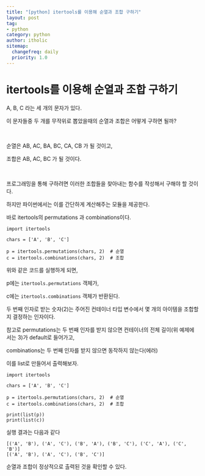 ```yaml
---
title: "[python] itertools를 이용해 순열과 조합 구하기"
layout: post
tag:
- python
category: python
author: itholic
sitemap:
  changefreq: daily
  priority: 1.0
---
```


# itertools를 이용해 순열과 조합 구하기

A, B, C 라는 세 개의 문자가 있다. 

이 문자들중 두 개를 무작위로 뽑았을때의 순열과 조합은 어떻게 구하면 될까?

<br/>

순열은 AB, AC, BA, BC, CA, CB 가 될 것이고,

조합은 AB, AC, BC 가 될 것이다.

<br/>

프로그래밍을 통해 구하려면 이러한 조합들을 찾아내는 함수를 작성해서 구해야 할 것이다.

하지만 파이썬에서는 이를 간단하게 계산해주는 모듈을 제공한다.

바로 itertools의 permutations 과 combinations이다.

```
import itertools

chars = ['A', 'B', 'C']

p = itertools.permutations(chars, 2)  # 순열
c = itertools.combinations(chars, 2)  # 조합
```

위와 같은 코드를 실행하게 되면,

p에는 `itertools.permutations` 객체가,

c에는 `itertools.combinations` 객체가 반환된다.

두 번째 인자로 받는 숫자(2)는 주어진 컨테이너 타입 변수에서 몇 개의 아이템을 조합할지 결정하는 인자이다.

참고로 permutations는 두 번째 인자를 받지 않으면 컨테이너의 전체 길이(위 예제에서는 3)가 default로 들어가고,

combinations는 두 번째 인자를 받지 않으면 동작하지 않는다(에러)

이를 list로 만들어서 출력해보자.


```
import itertools

chars = ['A', 'B', 'C']

p = itertools.permutations(chars, 2)  # 순열
c = itertools.combinations(chars, 2)  # 조합

print(list(p))
print(list(c))
```

실행 결과는 다음과 같다

```
[('A', 'B'), ('A', 'C'), ('B', 'A'), ('B', 'C'), ('C', 'A'), ('C', 'B')]
[('A', 'B'), ('A', 'C'), ('B', 'C')]
```

순열과 조합이 정상적으로 출력된 것을 확인할 수 있다.
